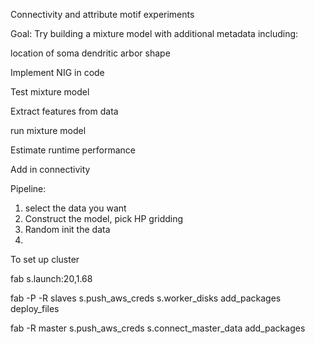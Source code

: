 Connectivity and attribute motif experiments

Goal: 
Try building a mixture model with additional metadata including: 

location of soma
dendritic arbor shape

Implement NIG in code

Test mixture model 

Extract features from data

run mixture model 

Estimate runtime performance

Add in connectivity



Pipeline:

1. select the data you want
2. Construct the model, pick HP gridding
3. Random init the data
4. 



To set up cluster

fab s.launch:20,1.68

fab -P -R slaves s.push_aws_creds s.worker_disks add_packages deploy_files

fab -R master s.push_aws_creds s.connect_master_data add_packages
